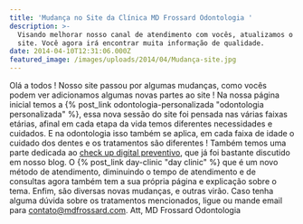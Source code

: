 ```yaml
---
title: 'Mudança no Site da Clínica MD Frossard Odontologia '
description: >-
  Visando melhorar nosso canal de atendimento com vocês, atualizamos o nosso
  site. Você agora irá encontrar muita informação de qualidade. 
date: 2014-04-10T12:31:06.000Z
featured_image: /images/uploads/2014/04/Mudança-site.jpg
---
```


Olá a todos ! Nosso site passou por algumas mudanças, como vocês podem ver adicionamos algumas novas partes ao site ! Na nossa página inicial temos a {% post_link odontologia-personalizada "odontologia personalizada" %}, essa nova sessão do site foi pensada nas várias faixas etárias, afinal em cada etapa da vida temos diferentes necessidades e cuidados. E na odontologia isso também se aplica, em cada faixa de idade o cuidado dos dentes e os tratamentos são diferentes ! Também temos uma parte dedicada ao [check up digital preventivo](/tratamentos/check-up-digital-preventivo/ "Check Up Digital Preventivo"), que já foi bastante discutido em nosso blog. O {% post_link day-clinic "day clinic" %} que é um novo método de atendimento, diminuindo o tempo de atendimento e de consultas agora também tem a sua própria página e explicação sobre o tema. Enfim, são diversas novas mudanças, e outras virão. Caso tenha alguma dúvida sobre os tratamentos mencionados, ligue ou mande email para contato@mdfrossard.com. Att, MD Frossard Odontologia
